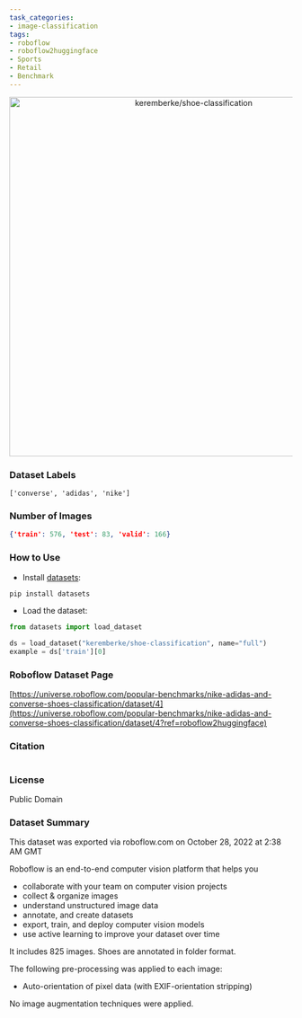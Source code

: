 ```yaml
---
task_categories:
- image-classification
tags:
- roboflow
- roboflow2huggingface
- Sports
- Retail
- Benchmark
---
```


<div align="center">
  <img width="640" alt="keremberke/shoe-classification" src="https://huggingface.co/datasets/keremberke/shoe-classification/resolve/main/thumbnail.jpg">
</div>

### Dataset Labels

```
['converse', 'adidas', 'nike']
```


### Number of Images

```json
{'train': 576, 'test': 83, 'valid': 166}
```


### How to Use

- Install [datasets](https://pypi.org/project/datasets/):

```bash
pip install datasets
```

- Load the dataset:

```python
from datasets import load_dataset

ds = load_dataset("keremberke/shoe-classification", name="full")
example = ds['train'][0]
```

### Roboflow Dataset Page
[https://universe.roboflow.com/popular-benchmarks/nike-adidas-and-converse-shoes-classification/dataset/4](https://universe.roboflow.com/popular-benchmarks/nike-adidas-and-converse-shoes-classification/dataset/4?ref=roboflow2huggingface)

### Citation

```

```

### License
Public Domain

### Dataset Summary
This dataset was exported via roboflow.com on October 28, 2022 at 2:38 AM GMT

Roboflow is an end-to-end computer vision platform that helps you
* collaborate with your team on computer vision projects
* collect & organize images
* understand unstructured image data
* annotate, and create datasets
* export, train, and deploy computer vision models
* use active learning to improve your dataset over time

It includes 825 images.
Shoes are annotated in folder format.

The following pre-processing was applied to each image:
* Auto-orientation of pixel data (with EXIF-orientation stripping)

No image augmentation techniques were applied.



